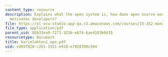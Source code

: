 ```yaml
---
content_type: resource
description: Explains what the open system is, how does open source work and what
  motivates developers?
file: https://ol-ocw-studio-app-qa.s3.amazonaws.com/courses/15-352-managing-innovation-emerging-trends-spring-2005/cd65f820c2b11551e910e7928398c504_karimlakhani_ope.pdf
file_type: application/pdf
parent_uid: 85b33ea9-7271-323b-e674-6ae4183b0435
resourcetype: Document
title: karimlakhani_ope.pdf
uid: cd65f820-c2b1-1551-e910-e7928398c504
---
```

